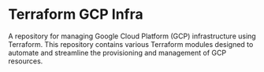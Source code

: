 # Terraform GCP Infra

A repository for managing Google Cloud Platform (GCP) infrastructure using Terraform. This repository contains various Terraform modules designed to automate and streamline the provisioning and management of GCP resources.
